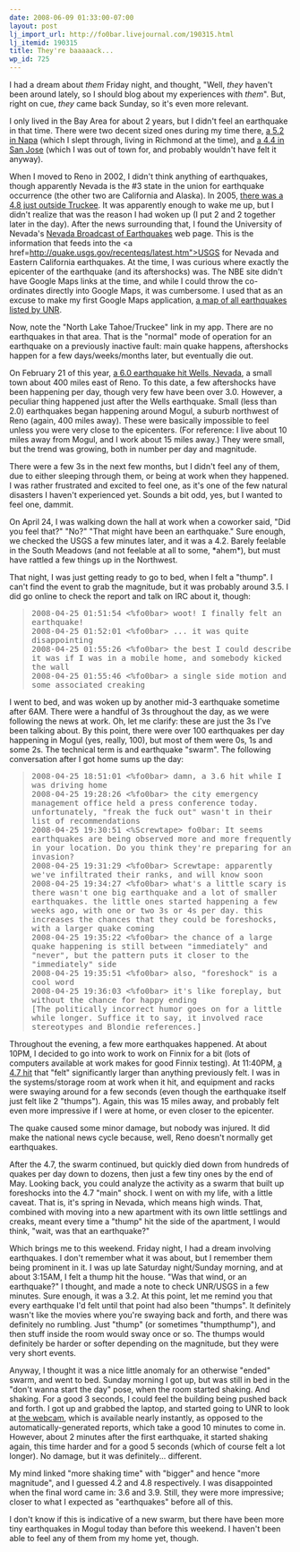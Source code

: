 ```yaml
---
date: 2008-06-09 01:33:00-07:00
layout: post
lj_import_url: http://fo0bar.livejournal.com/190315.html
lj_itemid: 190315
title: They're baaaaack...
wp_id: 725
---
```

I had a dream about _them_ Friday night, and thought, "Well, _they_ haven't been around lately, so I should blog about my experiences with _them_". But, right on cue, _they_ came back Sunday, so it's even more relevant.

I only lived in the Bay Area for about 2 years, but I didn't feel an earthquake in that time. There were two decent sized ones during my time there, [a 5.2 in Napa](http://www.jcpreports.com/html/articles/napa.html) (which I slept through, living in Richmond at the time), and [a 4.4 in San Jose](http://www.mapreport.com/na/west/ba/news/citysubtopics/san_jose-d-e.html#2001) (which I was out of town for, and probably wouldn't have felt it anyway).

When I moved to Reno in 2002, I didn't think anything of earthquakes, though apparently Nevada is the #3 state in the union for earthquake occurrence (the other two are California and Alaska). In 2005, [there was a 4.8 just outside Truckee](http://pasadena.wr.usgs.gov/shake/STORE/X51161673/ciim_display.html). It was apparently enough to wake me up, but I didn't realize that was the reason I had woken up (I put 2 and 2 together later in the day). After the news surrounding that, I found the University of Nevada's [Nevada Broadcast of Earthquakes](http://www.seismo.unr.edu/Catalog/nbe.html) web page. This is the information that feeds into the <a href=http://quake.usgs.gov/recenteqs/latest.htm">USGS</a> for Nevada and Eastern California earthquakes. At the time, I was curious where exactly the epicenter of the earthquake (and its aftershocks) was. The NBE site didn't have Google Maps links at the time, and while I could throw the co-ordinates directly into Google Maps, it was cumbersome. I used that as an excuse to make my first Google Maps application, [a map of all earthquakes listed by UNR](http://www.finnie.org/nv-earthquakes/).

Now, note the "North Lake Tahoe/Truckee" link in my app. There are no earthquakes in that area. That is the "normal" mode of operation for an earthquake on a previously inactive fault: main quake happens, aftershocks happen for a few days/weeks/months later, but eventually die out.

On February 21 of this year, [a 6.0 earthquake hit Wells, Nevada](http://www.nbmg.unr.edu/WellsEQ/), a small town about 400 miles east of Reno. To this date, a few aftershocks have been happening per day, though very few have been over 3.0. However, a peculiar thing happened just after the Wells earthquake. Small (less than 2.0) earthquakes began happening around Mogul, a suburb northwest of Reno (again, 400 miles away). These were basically impossible to feel unless you were very close to the epicenters. (For reference: I live about 10 miles away from Mogul, and I work about 15 miles away.) They were small, but the trend was growing, both in number per day and magnitude.

There were a few 3s in the next few months, but I didn't feel any of them, due to either sleeping through them, or being at work when they happened. I was rather frustrated and excited to feel one, as it's one of the few natural disasters I haven't experienced yet. Sounds a bit odd, yes, but I wanted to feel one, dammit.

On April 24, I was walking down the hall at work when a coworker said, "Did you feel that?" "No?" "That might have been an earthquake." Sure enough, we checked the USGS a few minutes later, and it was a 4.2. Barely feelable in the South Meadows (and not feelable at all to some, \*ahem\*), but must have rattled a few things up in the Northwest.

That night, I was just getting ready to go to bed, when I felt a "thump". I can't find the event to grab the magnitude, but it was probably around 3.5. I did go online to check the report and talk on IRC about it, though:

> <tt>2008-04-25 01:51:54 <%fo0bar> woot! I finally felt an earthquake!<br /> 2008-04-25 01:52:01 <%fo0bar> ... it was quite disappointing<br /> 2008-04-25 01:55:26 <%fo0bar> the best I could describe it was if I was in a mobile home, and somebody kicked the wall<br /> 2008-04-25 01:55:46 <%fo0bar> a single side motion and some associated creaking</tt>

I went to bed, and was woken up by another mid-3 earthquake sometime after 6AM. There were a handful of 3s throughout the day, as we were following the news at work. Oh, let me clarify: these are just the 3s I've been talking about. By this point, there were over 100 earthquakes per day happening in Mogul (yes, really, 100), but most of them were 0s, 1s and some 2s. The technical term is and earthquake "swarm". The following conversation after I got home sums up the day:

> <tt>2008-04-25 18:51:01 <%fo0bar> damn, a 3.6 hit while I was driving home<br /> 2008-04-25 19:28:26 <%fo0bar> the city emergency management office held a press conference today. unfortunately, "freak the fuck out" wasn't in their list of recommendations<br /> 2008-04-25 19:30:51 <%Screwtape> fo0bar: It seems earthquakes are being observed more and more frequently in your location. Do you think they're preparing for an invasion?<br /> 2008-04-25 19:31:29 <%fo0bar> Screwtape: apparently we've infiltrated their ranks, and will know soon<br /> 2008-04-25 19:34:27 <%fo0bar> what's a little scary is there wasn't one big earthquake and a lot of smaller earthquakes. the little ones started happening a few weeks ago, with one or two 3s or 4s per day. this increases the chances that they could be foreshocks, with a larger quake coming<br /> 2008-04-25 19:35:22 <%fo0bar> the chance of a large quake happening is still between "immediately" and "never", but the pattern puts it closer to the "immediately" side<br /> 2008-04-25 19:35:51 <%fo0bar> also, "foreshock" is a cool word<br /> 2008-04-25 19:36:03 <%fo0bar> it's like foreplay, but without the chance for happy ending<br /> [The politically incorrect humor goes on for a little while longer. Suffice it to say, it involved race stereotypes and Blondie references.]</tt>

Throughout the evening, a few more earthquakes happened. At about 10PM, I decided to go into work to work on Finnix for a bit (lots of computers available at work makes for good Finnix testing). At 11:40PM, [a 4.7 hit](http://pasadena.wr.usgs.gov/shake/STORE/X242554_08/ciim_display.html) that "felt" significantly larger than anything previously felt. I was in the systems/storage room at work when it hit, and equipment and racks were swaying around for a few seconds (even though the earthquake itself just felt like 2 "thumps"). Again, this was 15 miles away, and probably felt even more impressive if I were at home, or even closer to the epicenter.

The quake caused some minor damage, but nobody was injured. It did make the national news cycle because, well, Reno doesn't normally get earthquakes.

After the 4.7, the swarm continued, but quickly died down from hundreds of quakes per day down to dozens, then just a few tiny ones by the end of May. Looking back, you could analyze the activity as a swarm that built up foreshocks into the 4.7 "main" shock. I went on with my life, with a little caveat. That is, it's spring in Nevada, which means high winds. That, combined with moving into a new apartment with its own little settlings and creaks, meant every time a "thump" hit the side of the apartment, I would think, "wait, was that an earthquake?"

Which brings me to this weekend. Friday night, I had a dream involving earthquakes. I don't remember what it was about, but I remember them being prominent in it. I was up late Saturday night/Sunday morning, and at about 3:15AM, I felt a thump hit the house. "Was that wind, or an earthquake?" I thought, and made a note to check UNR/USGS in a few minutes. Sure enough, it was a 3.2. At this point, let me remind you that every earthquake I'd felt until that point had also been "thumps". It definitely wasn't like the movies where you're swaying back and forth, and there was definitely no rumbling. Just "thump" (or sometimes "thumpthump"), and then stuff inside the room would sway once or so. The thumps would definitely be harder or softer depending on the magnitude, but they were very short events.

Anyway, I thought it was a nice little anomaly for an otherwise "ended" swarm, and went to bed. Sunday morning I got up, but was still in bed in the "don't wanna start the day" pose, when the room started shaking. And shaking. For a good 3 seconds, I could feel the building being pushed back and forth. I got up and grabbed the laptop, and started going to UNR to look at [the webcam](http://www.seismo.unr.edu/Webcam/webcam.html), which is available nearly instantly, as opposed to the automatically-generated reports, which take a good 10 minutes to come in. However, about 2 minutes after the first earthquake, it started shaking again, this time harder and for a good 5 seconds (which of course felt a lot longer). No damage, but it was definitely... different.

My mind linked "more shaking time" with "bigger" and hence "more magnitude", and I guessed 4.2 and 4.8 respectively. I was disappointed when the final word came in: 3.6 and 3.9. Still, they were more impressive; closer to what I expected as "earthquakes" before all of this.

I don't know if this is indicative of a new swarm, but there have been more tiny earthquakes in Mogul today than before this weekend. I haven't been able to feel any of them from my home yet, though.
